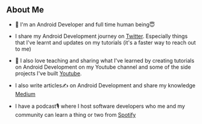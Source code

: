 ## About Me
* 📱 I'm an Android Developer and full time human being😇

* I share my Android Development journey on [Twitter](https://twitter.com/BreensR). Especially things that I've learnt and updates on my tutorials (it's a faster way to reach out to me)

* 🎥  I also love teaching and sharing what I've learned by creating tutorials on Android Development on my Youtube channel and some of the side projects I've built [Youtube](https://www.youtube.com/channel/UCyPt1hX4foGlNPBGoVpEDUw/videos).

* I also write articles✍️ on Android Development and share my knowledge [Medium](https://medium.com/@mbakabreens)

* I have a podcast🎙 where I host software developers who me and my community can learn a thing or two from [Spotify](https://open.spotify.com/show/4WeCTFQWmLxolY6rNq0xfi?si=4b208aee51574a48)
